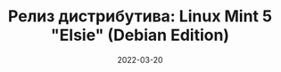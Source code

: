 ---
layout: post
title: "Релиз дистрибутива: Linux Mint 5 \"Elsie\" (Debian Edition)"
date: 2022-03-20   
---